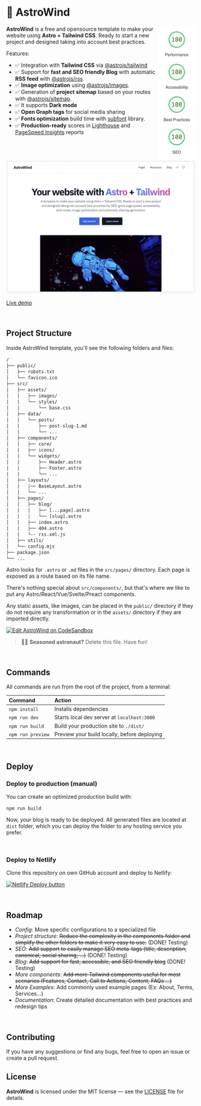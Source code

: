 # 🚀 AstroWind

<img src="lighthouse-score.png" align="right"
     alt="AstroWind Lighthouse Score" width="100" height="358">

**AstroWind** is a free and opensource template to make your website using **Astro + Tailwind CSS**. Ready to start a new project and designed taking into account best practices.

Features:

- ✅ Integration with **Tailwind CSS** via [@astrojs/tailwind](https://docs.astro.build/en/guides/integrations-guide/tailwind/)
- ✅ Support for **fast and SEO friendly Blog** with automatic **RSS feed** with [@astrojs/rss](https://docs.astro.build/en/guides/rss/).
- ✅ **Image optimization** using [@astrojs/images](https://docs.astro.build/en/guides/integrations-guide/image/).
- ✅ Generation of **project sitemap** based on your routes with [@astrojs/sitemap](https://docs.astro.build/en/guides/integrations-guide/sitemap/).
- ✅ It supports **Dark mode**
- ✅ **Open Graph tags** for social media sharing
- ✅ **Fonts optimization** build time with [subfont](https://www.npmjs.com/package/subfont) library.
- ✅ **Production-ready** scores in [Lighthouse](https://web.dev/measure/) and [PageSpeed Insights](https://pagespeed.web.dev/) reports

<br>

<img src="./screenshot.png" alt="AstroWind Theme Screenshot">

[Live demo](https://astrowind.vercel.app/) 

<br>

## Project Structure

Inside AstroWind template, you'll see the following folders and files:

```
/
├── public/
│   ├── robots.txt
│   └── favicon.ico
├── src/
│   ├── assets/
│   │   ├── images/
|   |   └── styles/
|   |       └── base.css
│   ├── data/
|   |   └── posts/
|   |       ├── post-slug-1.md
|   |       └── ...
│   ├── components/
│   │   ├── core/
|   |   ├── icons/
|   |   └── widgets/
|   |       ├── Header.astro
|   |       ├── Footer.astro
|   |       └── ...
│   ├── layouts/
│   |   |── BaseLayout.astro
│   |   └── ...
│   ├── pages/
│   |   ├── blog/
|   |   |   ├── [...page].astro
|   |   |   └── [slug].astro
│   |   ├── index.astro
|   |   ├── 404.astro
|   |   └-- rss.xml.js
│   ├── utils/
│   └── config.mjs
├── package.json
└── ...
```

Astro looks for `.astro` or `.md` files in the `src/pages/` directory. Each page is exposed as a route based on its file name.

There's nothing special about `src/components/`, but that's where we like to put any Astro/React/Vue/Svelte/Preact components.

Any static assets, like images, can be placed in the `public/` directory if they do not require any transformation or in the `assets/` directory if they are imported directly.

[![Edit AstroWind on CodeSandbox](https://codesandbox.io/static/img/play-codesandbox.svg)](https://githubbox.com/onwidget/astrowind/tree/main)

> 🧑‍🚀 **Seasoned astronaut?** Delete this file. Have fun!

<br>

## Commands

All commands are run from the root of the project, from a terminal:

| Command           | Action                                       |
| :---------------- | :------------------------------------------- |
| `npm install`     | Installs dependencies                        |
| `npm run dev`     | Starts local dev server at `localhost:3000`  |
| `npm run build`   | Build your production site to `./dist/`      |
| `npm run preview` | Preview your build locally, before deploying |

<br>

## Deploy

### Deploy to production (manual)

You can create an optimized production build with:

```shell
npm run build
```

Now, your blog is ready to be deployed. All generated files are located at
`dist` folder, which you can deploy the folder to any hosting service you
prefer.

<br>

### Deploy to Netlify

Clone this repository on own GitHub account and deploy to Netlify:

[![Netlify Deploy button](https://www.netlify.com/img/deploy/button.svg)](https://app.netlify.com/start/deploy?repository=https://github.com/onwidget/astrowind)

<br>

## Roadmap

- *Config*: Move specific configurations to a specialized file
- *Project structure*: ~~Reduce the complexity in the components folder and simplify the other folders to make it very easy to use.~~ (DONE! Testing)
- *SEO*: ~~Add support to easily manage SEO meta-tags (title, description, canonical, social sharing, ...)~~ (DONE! Testing)
- *Blog*: ~~Add support for fast, accessible, and SEO friendly blog~~ (DONE! Testing)
- *More components*: ~~Add more Tailwind components useful for most scenarios (Features, Contact, Call to Actions, Content, FAQs ...)~~
- *More Examples*: Add commonly used example pages (Ex: About, Terms, Services...)
- *Documentation*: Create detailed documentation with best practices and redesign tips

<br>

## Contributing

If you have any suggestions or find any bugs, feel free to open an issue or create a pull request.

## License

**AstroWind** is licensed under the MIT license — see the [LICENSE](https://github.com/onwidget/astrowind/blob/main/LICENSE) file for details.
